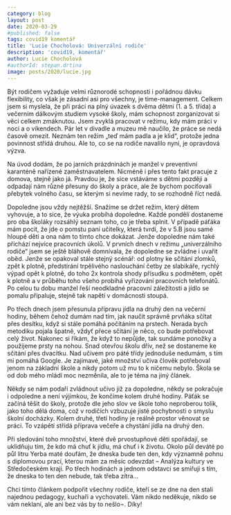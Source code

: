 ```yaml
---
category: blog
layout: post
date: 2020-03-29
#published: false
tags: covid19 komentář
title: 'Lucie Chocholová: Univerzální rodiče'
description: 'covid19, komentář'
author: Lucie Chocholová
#authorId: stepan.drtina
image: posts/2020/lucie.jpg
---
```

Být rodičem vyžaduje velmi různorodé schopnosti i pořádnou dávku flexibility, co však je zásadní asi pro všechny, je time-management. Celkem jsem si myslela, že při práci na plný úvazek s dvěma dětmi (1. a 5. třída) a večerním dálkovým studiem vysoké školy, mám schopnost zorganizovat si věci celkem zmáknutou. Jsem zvyklá pracovat v režimu, kdy mám práci v noci a o víkendech. Pár let v divadle a muzeu mě naučilo, že práce se nedá časově omezit. Neznám ten režim „teď mám padla a je klid“, protože jedna povinnost střídá druhou. Ale to, co se na rodiče navalilo nyní, je opravdová výzva. 

Na úvod dodám, že po jarních prázdninách je manžel v preventivní karanténě nařízené zaměstnavatelem. Nicméně i přes tento fakt pracuje z domova, stejně jako já. Pravdou je, že sice vstáváme s dětmi později a odpadají nám různé přesuny do školy a práce, ale že bychom pociťovali přebytek volného času, se kterým si nevíme rady, to se rozhodně říct nedá. 

Dopoledne jsou vždy nejtěžší. Snažíme se držet režim, který dětem vyhovuje, a to sice, že výuka probíhá dopoledne. Každé pondělí dostaneme pro oba školáky rozsáhlý seznam toho, co je třeba splnit. V případě páťáka mám pocit, že jde o pomstu paní učitelky, která tvrdí, že v 5.B jsou samé hloupé děti a ona nám to tímto chce dokázat.  Jenže dopoledne nám také přichází nejvíce pracovních úkolů. 
V prvních dnech v režimu „univerzálního rodiče“ jsem se ještě bláhově domnívala, že dopoledne se zvládne i uvařit oběd. Jenže se opakoval stále stejný scénář: od plotny ke sčítání zlomků, zpět k plotně, předstírání trpělivého naslouchání četby ze slabikáře, rychlý výpad opět k plotně, do toho 2x kontrola shody přísudku s podmětem, opět k plotně a v průběhu toho všeho probíhá vyřizování pracovních telefonátů. Po celou tu dobu manžel řeší neodkladné pracovní záležitosti a jídlo se pomalu připaluje, stejně tak napětí v domácnosti stoupá.  

Po třech dnech jsem přesunula přípravu jídla na druhý den na večerní hodiny, během čehož dumám nad tím, jak naučit správně prvňáka sčítat přes desítku, když si stále pomáhá počítáním na prstech. Nerada bych metodiku pojala špatně, vždyť přece sčítání je něco, co bude potřebovat celý život. Nakonec si říkám, že když to nepůjde, tak sundáme ponožky a použijeme prsty na nohou. Snad otevřou školu dřív, než se dostaneme ke sčítání přes dvacítku. Nad učivem pro páté třídy jednoduše nedumám, s tím mi pomáhá Google. Je zajímavé, jaké množství učiva člověk potřeboval jenom na základní škole a nikdy potom už mu to k ničemu nebylo. Škola se od dob mého mládí moc nezměnila, ale to je téma na jiný článek. 

Někdy se nám podaří zvládnout učivo již za dopoledne, někdy se pokračuje i odpoledne a není výjimkou, že končíme kolem druhé hodiny. Páťák se začíná těšit do školy, protože dle jeho slov ve škole toho neproberou tolik, jako toho dělá doma, což v rodičích vzbuzuje jisté pochybnosti o smyslu školní docházky. Kolem druhé, třetí hodiny je reálně prostor věnovat se práci. To vzápětí střídá příprava večeře a chystání jídla na druhý den. 

Při sledování toho množství, které dvě prvostupňové děti spořádají, se uklidňuju tím, že kdo má chuť k jídlu, má chuť i k životu. Okolo půl deváté po půl litru Yerba maté doufám, že dneska bude ten den, kdy významně pohnu s diplomovou prací, kterou mám za měsíc odevzdat – Analýza kultury ve Středočeském kraji. Po třech hodinách a jednom odstavci se smiřuji s tím, že dneska to ten den nebude, tak třeba zítra…  

Chci tímto článkem podpořit všechny rodiče, kteří se ze dne na den stali najednou pedagogy, kuchaři a vychovateli.  Vám nikdo neděkuje, nikdo se vám neklaní, ale ani bez vás by to nešlo¬. Díky! 
